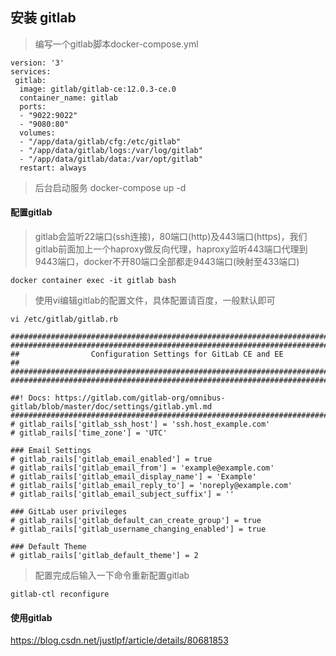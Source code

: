 ## 安装 gitlab ##
> 编写一个gitlab脚本docker-compose.yml
```
version: '3'
services:
 gitlab:
  image: gitlab/gitlab-ce:12.0.3-ce.0
  container_name: gitlab
  ports:
  - "9022:9022"
  - "9080:80"
  volumes:
  - "/app/data/gitlab/cfg:/etc/gitlab"
  - "/app/data/gitlab/logs:/var/log/gitlab"
  - "/app/data/gitlab/data:/var/opt/gitlab"
  restart: always
```
> 后台启动服务 docker-compose up -d

#### 配置gitlab ####
> gitlab会监听22端口(ssh连接)，80端口(http)及443端口(https)，我们gitlab前面加上一个haproxy做反向代理，haproxy监听443端口代理到9443端口，docker不开80端口全部都走9443端口(映射至433端口)

`docker container exec -it gitlab bash`
> 使用vi编辑gitlab的配置文件，具体配置请百度，一般默认即可

`vi /etc/gitlab/gitlab.rb`
```
################################################################################
################################################################################
##                Configuration Settings for GitLab CE and EE                 ##
################################################################################
################################################################################

##! Docs: https://gitlab.com/gitlab-org/omnibus-gitlab/blob/master/doc/settings/gitlab.yml.md
################################################################################
# gitlab_rails['gitlab_ssh_host'] = 'ssh.host_example.com'
# gitlab_rails['time_zone'] = 'UTC'

### Email Settings
# gitlab_rails['gitlab_email_enabled'] = true
# gitlab_rails['gitlab_email_from'] = 'example@example.com'
# gitlab_rails['gitlab_email_display_name'] = 'Example'
# gitlab_rails['gitlab_email_reply_to'] = 'noreply@example.com'
# gitlab_rails['gitlab_email_subject_suffix'] = ''

### GitLab user privileges
# gitlab_rails['gitlab_default_can_create_group'] = true
# gitlab_rails['gitlab_username_changing_enabled'] = true

### Default Theme
# gitlab_rails['gitlab_default_theme'] = 2

```
> 配置完成后输入一下命令重新配置gitlab

`gitlab-ctl reconfigure`

#### 使用gitlab
https://blog.csdn.net/justlpf/article/details/80681853